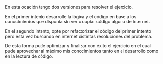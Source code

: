 En esta ocación tengo dos versiones para resolver el ejercicio.

En el primer intento desarrolle la lógica y el código en base a los conocimientos que disponia sin ver o copiar código alguno de internet.

En el segundo intento, opte por refactorizar el código del primer intento pero esta vez buscando en internet distintas resoluciones del problema.

De esta forma pude optimizar y finalizar con éxito el ejercicio en el cual pude aprovechar al máximo mis conocimientos tanto en el desarrollo como en la lectura de código.
